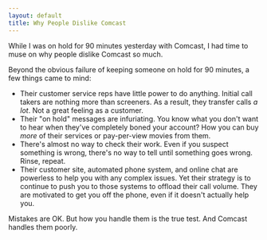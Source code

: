 ```yaml
---
layout: default
title: Why People Dislike Comcast
---
```

While I was on hold for 90 minutes yesterday with Comcast, I had time to muse on why people dislike Comcast so much.

Beyond the obvious failure of keeping someone on hold for 90 minutes, a few things came to mind:

- Their customer service reps have little power to do anything. Initial call takers are nothing more than screeners. As a result, they transfer calls _a lot_. Not a great feeling as a customer.
- Their "on hold" messages are infuriating. You know what you don't want to hear when they've completely boned your account? How you can buy _more_ of their services or pay-per-view movies from them.
- There's almost no way to check their work. Even if you suspect something is wrong, there's no way to tell until something goes wrong. Rinse, repeat.
- Their customer site, automated phone system, and online chat are powerless to help you with any complex issues. Yet their strategy is to continue to push you to those systems to offload their call volume. They are motivated to get you off the phone, even if it doesn't actually help you.

Mistakes are OK. But how you handle them is the true test. And Comcast handles them poorly.